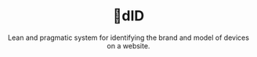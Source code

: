 <h1 align="center">📱dID </h1>
<p align="center">Lean and pragmatic system for identifying the brand and model of devices on a website.<p align="center">